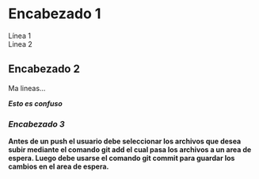 # Encabezado 1

Línea 1  
Linea 2

## Encabezado 2

Ma lineas...

***Esto es confuso***

### ***Encabezado 3***

**Antes de un push el usuario debe seleccionar los archivos que desea subir mediante el comando git add el cual pasa los archivos a un area de espera. Luego debe usarse el comando git commit para guardar los cambios en el area de espera.**
